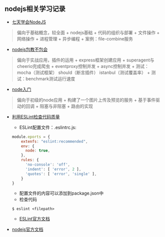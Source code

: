 ## nodejs相关学习记录




- [七天学会NodeJS](http://nqdeng.github.io/7-days-nodejs/)
> 偏向于基础概念，较全面
    + nodejs基础
    + 代码的组织与部署
    + 文件操作
    + 网络操作
    + 进程管理
    + 异步编程
    + 案例：file-combine服务

    
- [nodejs包教不包会](https://github.com/alsotang/node-lessons)
> 偏向于实战应用，插件的运用
    + express框架创建应用
    + superagent与cheerio完成爬虫
    + eventproxy控制并发
    + async控制并发
    + 测试：mocha（测试框架） should（断言插件） istanbul（测试覆盖率）
    + 测试：benchmark测试运行速度

- [node入门](https://www.nodebeginner.org/index-zh-cn.html)
> 偏向于初级的node应用
    + 构建了一个图片上传及预览的服务
    + 基于事件驱动的回调
    + 阻塞与非阻塞
    + 路由的实现


- [利用ESLint检查代码质量](http://cnodejs.org/topic/57c68052b4a3bca66bbddbdd)
    + ESLint配置文件：.eslintrc.js:
    ```javascript
    module.eports = {
        extenfs: "eslint:recommended",
        env: {
          node: true,
        },
        rules: {
          'no-console': 'off',
          'indent': [ 'error', 2 ],
          'quotes': [ 'error', 'single' ],
        }
    }
    ```
    + 配置文件的内容可以添加到package.json中
    + 检查代码
    ```
    $ eslint <filepath>
    ```
    + [ESLint官方文档](http://eslint.cn/docs/rules/)

- [nodejs官方文档](http://nodejs.cn/)

